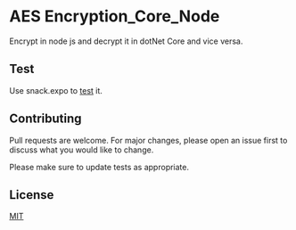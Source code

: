 # AES Encryption_Core_Node 
Encrypt in node js and decrypt it in dotNet Core and vice versa.
## Test
Use snack.expo to [test](https://snack.expo.dev/@mrhbmrhb/aes_encryption) it.

## Contributing
Pull requests are welcome. For major changes, please open an issue first to discuss what you would like to change.

Please make sure to update tests as appropriate.

## License
[MIT](https://choosealicense.com/licenses/mit/)
